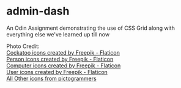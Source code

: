 # admin-dash
An Odin Assignment demonstrating the use of CSS Grid along with everything else we've learned up till now


Photo Credit: <br>
<a href="https://www.flaticon.com/free-icons/cockatoo" title="cockatoo icons">Cockatoo icons created by Freepik - Flaticon</a> <br>
<a href="https://www.flaticon.com/free-icons/person" title="person icons">Person icons created by Freepik - Flaticon</a> <br>
<a href="https://www.flaticon.com/free-icons/computer" title="computer icons">Computer icons created by Freepik - Flaticon</a> <br>
<a href="https://www.flaticon.com/free-icons/user" title="user icons">User icons created by Freepik - Flaticon</a> <br>
<a href="https://pictogrammers.com/" title="All icons">All Other icons from pictogrammers</a>
